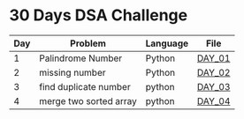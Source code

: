 # 30 Days DSA Challenge

| Day | Problem | Language | File |
|-----|---------|---------|------|
| 1   | Palindrome Number | Python | [DAY_01](day01) |
| 2   | missing number    | Python | [DAY_02](day02) |
| 3   | find duplicate number | python | [DAY_03](day03) |
| 4   | merge two sorted array | python | [DAY_04](day04) |
